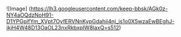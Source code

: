 ![Image] (https://lh3.googleusercontent.com/keep-bbsk/AGk0z-NY4aOQdzNoH91-D1YPGpifYm_XVpt7OyfERVNnKypGdahii4nj_is1o0X5wzaEwBEghJ-ikjH4W48D13OaOL23nxRkbxpIW8laxQ=s512)
